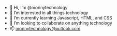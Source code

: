 - 👋 Hi, I’m @monnytechnology
- 👀 I’m interested in all things technology
- 🌱 I’m currently learning Javascript, HTML, and CSS
- 💞️ I’m looking to collaborate on anything technology
- 📫 monnytechnology@outlook.com

<!---
I am just breaking into the tech scene :) I hope to make connections and learn as much as possible while I carve out which path is for me in the industry!
--->

